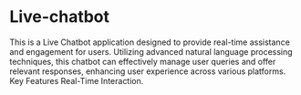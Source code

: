 # Live-chatbot
This is a Live Chatbot application designed to provide real-time assistance and engagement for users. Utilizing advanced natural language processing techniques, this chatbot can effectively manage user queries and offer relevant responses, enhancing user experience across various platforms. Key Features   Real-Time Interaction.
